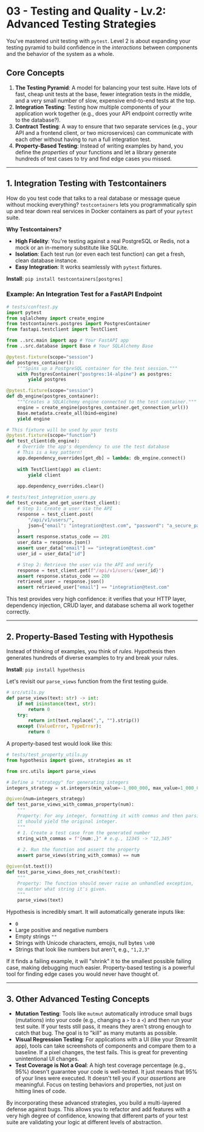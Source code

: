 # 03 - Testing and Quality - Lv.2: Advanced Testing Strategies

You've mastered unit testing with `pytest`. Level 2 is about expanding your testing pyramid to build confidence in the *interactions* between components and the behavior of the system as a whole.

## Core Concepts

1.  **The Testing Pyramid**: A model for balancing your test suite. Have lots of fast, cheap unit tests at the base, fewer integration tests in the middle, and a very small number of slow, expensive end-to-end tests at the top.
2.  **Integration Testing**: Testing how multiple components of your application work together (e.g., does your API endpoint correctly write to the database?).
3.  **Contract Testing**: A way to ensure that two separate services (e.g., your API and a frontend client, or two microservices) can communicate with each other without having to run a full integration test.
4.  **Property-Based Testing**: Instead of writing examples by hand, you define the *properties* of your functions and let a library generate hundreds of test cases to try and find edge cases you missed.

---

## 1. Integration Testing with Testcontainers

How do you test code that talks to a real database or message queue without mocking everything? `testcontainers` lets you programmatically spin up and tear down real services in Docker containers as part of your `pytest` suite.

**Why Testcontainers?**
-   **High Fidelity**: You're testing against a real PostgreSQL or Redis, not a mock or an in-memory substitute like SQLite.
-   **Isolation**: Each test run (or even each test function) can get a fresh, clean database instance.
-   **Easy Integration**: It works seamlessly with `pytest` fixtures.

**Install**: `pip install testcontainers[postgres]`

### Example: An Integration Test for a FastAPI Endpoint

```python
# tests/conftest.py
import pytest
from sqlalchemy import create_engine
from testcontainers.postgres import PostgresContainer
from fastapi.testclient import TestClient

from ..src.main import app # Your FastAPI app
from ..src.database import Base # Your SQLAlchemy Base

@pytest.fixture(scope="session")
def postgres_container():
    """Spins up a PostgreSQL container for the test session."""
    with PostgresContainer("postgres:14-alpine") as postgres:
        yield postgres

@pytest.fixture(scope="session")
def db_engine(postgres_container):
    """Creates a SQLAlchemy engine connected to the test container."""
    engine = create_engine(postgres_container.get_connection_url())
    Base.metadata.create_all(bind=engine)
    yield engine

# This fixture will be used by your tests
@pytest.fixture(scope="function")
def test_client(db_engine):
    # Override the app's dependency to use the test database
    # This is a key pattern!
    app.dependency_overrides[get_db] = lambda: db_engine.connect()
    
    with TestClient(app) as client:
        yield client
    
    app.dependency_overrides.clear()

# tests/test_integration_users.py
def test_create_and_get_user(test_client):
    # Step 1: Create a user via the API
    response = test_client.post(
        "/api/v1/users/",
        json={"email": "integration@test.com", "password": "a_secure_password"}
    )
    assert response.status_code == 201
    user_data = response.json()
    assert user_data["email"] == "integration@test.com"
    user_id = user_data["id"]

    # Step 2: Retrieve the user via the API and verify
    response = test_client.get(f"/api/v1/users/{user_id}")
    assert response.status_code == 200
    retrieved_user = response.json()
    assert retrieved_user["email"] == "integration@test.com"
```
This test provides very high confidence: it verifies that your HTTP layer, dependency injection, CRUD layer, and database schema all work together correctly.

---

## 2. Property-Based Testing with Hypothesis

Instead of thinking of examples, you think of *rules*. Hypothesis then generates hundreds of diverse examples to try and break your rules.

**Install**: `pip install hypothesis`

Let's revisit our `parse_views` function from the first testing guide.

```python
# src/utils.py
def parse_views(text: str) -> int:
    if not isinstance(text, str):
        return 0
    try:
        return int(text.replace(",", "").strip())
    except (ValueError, TypeError):
        return 0
```

A property-based test would look like this:

```python
# tests/test_property_utils.py
from hypothesis import given, strategies as st

from src.utils import parse_views

# Define a "strategy" for generating integers
integers_strategy = st.integers(min_value=-1_000_000, max_value=1_000_000)

@given(num=integers_strategy)
def test_parse_views_with_commas_property(num):
    """
    Property: For any integer, formatting it with commas and then parsing
    it should yield the original integer.
    """
    # 1. Create a test case from the generated number
    string_with_commas = f"{num:,}" # e.g., 12345 -> "12,345"
    
    # 2. Run the function and assert the property
    assert parse_views(string_with_commas) == num

@given(st.text())
def test_parse_views_does_not_crash(text):
    """
    Property: The function should never raise an unhandled exception,
    no matter what string it's given.
    """
    parse_views(text)
```
Hypothesis is incredibly smart. It will automatically generate inputs like:
-   `0`
-   Large positive and negative numbers
-   Empty strings `""`
-   Strings with Unicode characters, emojis, null bytes `\x00`
-   Strings that look like numbers but aren't, e.g., `"1,2,3"`

If it finds a failing example, it will "shrink" it to the smallest possible failing case, making debugging much easier. Property-based testing is a powerful tool for finding edge cases you would never have thought of.

---

## 3. Other Advanced Testing Concepts

-   **Mutation Testing**: Tools like `mutmut` automatically introduce small bugs (mutations) into your code (e.g., changing a `>` to a `<`) and then run your test suite. If your tests still pass, it means they aren't strong enough to catch that bug. The goal is to "kill" as many mutants as possible.
-   **Visual Regression Testing**: For applications with a UI (like your Streamlit app), tools can take screenshots of components and compare them to a baseline. If a pixel changes, the test fails. This is great for preventing unintentional UI changes.
-   **Test Coverage is Not a Goal**: A high test coverage percentage (e.g., 95%) doesn't guarantee your code is well-tested. It just means that 95% of your lines were executed. It doesn't tell you if your *assertions* are meaningful. Focus on testing behaviors and properties, not just on hitting lines of code.

By incorporating these advanced strategies, you build a multi-layered defense against bugs. This allows you to refactor and add features with a very high degree of confidence, knowing that different parts of your test suite are validating your logic at different levels of abstraction.
